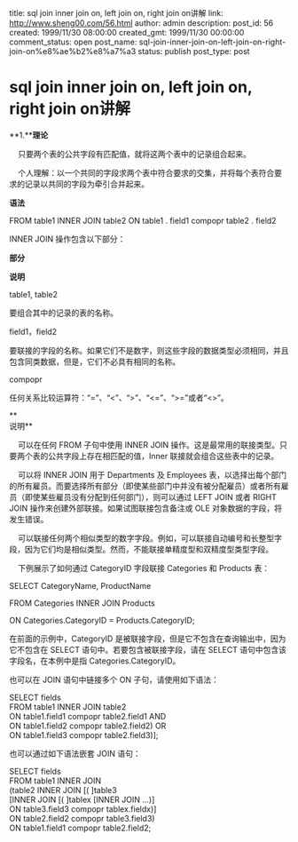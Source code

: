 title: sql join inner join on, left join on, right join on讲解
link: http://www.sheng00.com/56.html
author: admin
description: 
post_id: 56
created: 1999/11/30 08:00:00
created_gmt: 1999/11/30 00:00:00
comment_status: open
post_name: sql-join-inner-join-on-left-join-on-right-join-on%e8%ae%b2%e8%a7%a3
status: publish
post_type: post

# sql join inner join on, left join on, right join on讲解

**1.****理论**

    只要两个表的公共字段有匹配值，就将这两个表中的记录组合起来。

    个人理解：以一个共同的字段求两个表中符合要求的交集，并将每个表符合要求的记录以共同的字段为牵引合并起来。

  
**语法**

FROM table1 INNER JOIN table2 ON table1 . field1 compopr table2 . field2

INNER JOIN 操作包含以下部分：

**部分**

**说明**

table1, table2

要组合其中的记录的表的名称。

field1，field2

要联接的字段的名称。如果它们不是数字，则这些字段的数据类型必须相同，并且包含同类数据，但是，它们不必具有相同的名称。

compopr

任何关系比较运算符：“=”、“<”、“>”、“<=”、“>=”或者“<>”。

**  
说明**

    可以在任何 FROM 子句中使用 INNER JOIN 操作。这是最常用的联接类型。只要两个表的公共字段上存在相匹配的值，Inner 联接就会组合这些表中的记录。  
  


    可以将 INNER JOIN 用于 Departments 及 Employees 表，以选择出每个部门的所有雇员。而要选择所有部分（即使某些部门中并没有被分配雇员）或者所有雇员（即使某些雇员没有分配到任何部门），则可以通过 LEFT JOIN 或者 RIGHT JOIN 操作来创建外部联接。如果试图联接包含备注或 OLE 对象数据的字段，将发生错误。  
  


    可以联接任何两个相似类型的数字字段。例如，可以联接自动编号和长整型字段，因为它们均是相似类型。然而，不能联接单精度型和双精度型类型字段。  
  


    下例展示了如何通过 CategoryID 字段联接 Categories 和 Products 表：

SELECT CategoryName, ProductName

FROM Categories INNER JOIN Products

ON Categories.CategoryID = Products.CategoryID;

  
在前面的示例中，CategoryID 是被联接字段，但是它不包含在查询输出中，因为它不包含在 SELECT 语句中。若要包含被联接字段，请在 SELECT 语句中包含该字段名，在本例中是指 Categories.CategoryID。

  
也可以在 JOIN 语句中链接多个 ON 子句，请使用如下语法：

SELECT fields  
FROM table1 INNER JOIN table2  
ON table1.field1 compopr table2.field1 AND  
ON table1.field2 compopr table2.field2) OR  
ON table1.field3 compopr table2.field3)];

  
也可以通过如下语法嵌套 JOIN 语句：

SELECT fields  
FROM table1 INNER JOIN  
(table2 INNER JOIN [( ]table3  
[INNER JOIN [( ]tablex [INNER JOIN ...)]   
ON table3.field3 compopr tablex.fieldx)]  
ON table2.field2 compopr table3.field3)   
ON table1.field1 compopr table2.field2;